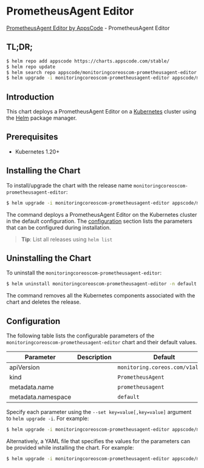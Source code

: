 # PrometheusAgent Editor

[PrometheusAgent Editor by AppsCode](https://appscode.com) - PrometheusAgent Editor

## TL;DR;

```bash
$ helm repo add appscode https://charts.appscode.com/stable/
$ helm repo update
$ helm search repo appscode/monitoringcoreoscom-prometheusagent-editor --version=v0.14.0
$ helm upgrade -i monitoringcoreoscom-prometheusagent-editor appscode/monitoringcoreoscom-prometheusagent-editor -n default --create-namespace --version=v0.14.0
```

## Introduction

This chart deploys a PrometheusAgent Editor on a [Kubernetes](http://kubernetes.io) cluster using the [Helm](https://helm.sh) package manager.

## Prerequisites

- Kubernetes 1.20+

## Installing the Chart

To install/upgrade the chart with the release name `monitoringcoreoscom-prometheusagent-editor`:

```bash
$ helm upgrade -i monitoringcoreoscom-prometheusagent-editor appscode/monitoringcoreoscom-prometheusagent-editor -n default --create-namespace --version=v0.14.0
```

The command deploys a PrometheusAgent Editor on the Kubernetes cluster in the default configuration. The [configuration](#configuration) section lists the parameters that can be configured during installation.

> **Tip**: List all releases using `helm list`

## Uninstalling the Chart

To uninstall the `monitoringcoreoscom-prometheusagent-editor`:

```bash
$ helm uninstall monitoringcoreoscom-prometheusagent-editor -n default
```

The command removes all the Kubernetes components associated with the chart and deletes the release.

## Configuration

The following table lists the configurable parameters of the `monitoringcoreoscom-prometheusagent-editor` chart and their default values.

|     Parameter      | Description |                   Default                   |
|--------------------|-------------|---------------------------------------------|
| apiVersion         |             | <code>monitoring.coreos.com/v1alpha1</code> |
| kind               |             | <code>PrometheusAgent</code>                |
| metadata.name      |             | <code>prometheusagent</code>                |
| metadata.namespace |             | <code>default</code>                        |


Specify each parameter using the `--set key=value[,key=value]` argument to `helm upgrade -i`. For example:

```bash
$ helm upgrade -i monitoringcoreoscom-prometheusagent-editor appscode/monitoringcoreoscom-prometheusagent-editor -n default --create-namespace --version=v0.14.0 --set apiVersion=monitoring.coreos.com/v1alpha1
```

Alternatively, a YAML file that specifies the values for the parameters can be provided while
installing the chart. For example:

```bash
$ helm upgrade -i monitoringcoreoscom-prometheusagent-editor appscode/monitoringcoreoscom-prometheusagent-editor -n default --create-namespace --version=v0.14.0 --values values.yaml
```
